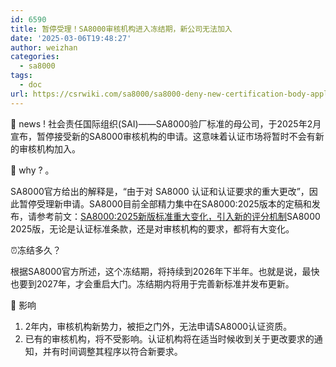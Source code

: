 ```yaml
---
id: 6590
title: 暂停受理！SA8000审核机构进入冻结期，新公司无法加入
date: '2025-03-06T19:48:27'
author: weizhan
categories:
  - sa8000
tags:
  - doc
url: https://csrwiki.com/sa8000/sa8000-deny-new-certification-body-application-for-next-two-years
---
```


📢 news ! 社会责任国际组织(SAI)——SA8000验厂标准的母公司，于2025年2月宣布，暂停接受新的SA8000审核机构的申请。这意味着认证市场将暂时不会有新的审核机构加入。

🤔 why ? 。

SA8000官方给出的解释是，“由于对 SA8000 认证和认证要求的重大更改”，因此暂停受理新申请。SA8000目前全部精力集中在SA8000:2025版本的定稿和发布，请参考前文：[SA8000:2025新版标准重大变化，引入新的评分机制](https://mp.weixin.qq.com/s?__biz=Mzg2Mzk3OTQ5OQ==\&mid=2247484617\&idx=1\&sn=17577856c9cd8d5bd3876ad718044125\&scene=21#wechat_redirect)SA8000 2025版，无论是认证标准条款，还是对审核机构的要求，都将有大变化。

⏰冻结多久？

根据SA8000官方所述，这个冻结期，将持续到2026年下半年。也就是说，最快也要到2027年，才会重启大门。冻结期内将用于完善新标准并发布更新。

👀 影响

1. 2年内，审核机构新势力，被拒之门外，无法申请SA8000认证资质。
2. 已有的审核机构，将不受影响。认证机构将在适当时候收到关于更改要求的通知，并有时间调整其程序以符合新要求。
